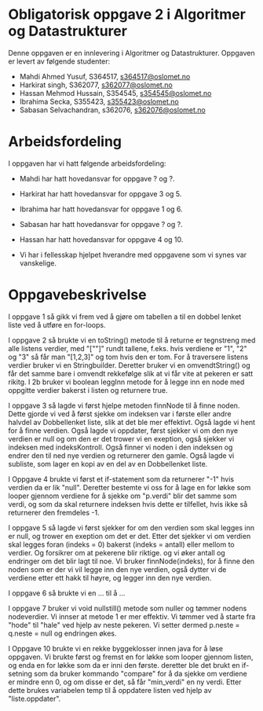 # Obligatorisk oppgave 2 i Algoritmer og Datastrukturer

Denne oppgaven er en innlevering i Algoritmer og Datastrukturer. 
Oppgaven er levert av følgende studenter:
* Mahdi Ahmed Yusuf, S364517, s364517@oslomet.no
* Harkirat singh, S362077, s362077@oslomet.no
* Hassan Mehmod Hussain, S354545, s354545@oslomet.no
* Ibrahima Secka, S355423, s355423@oslomet.no 
* Sabasan Selvachandran, s362076, s362076@oslomet.no

# Arbeidsfordeling

I oppgaven har vi hatt følgende arbeidsfordeling:
* Mahdi har hatt hovedansvar for oppgave ? og ?. 
* Harkirat har hatt hovedansvar for oppgave 3 og 5. 
* Ibrahima har hatt hovedansvar for oppgave 1 og 6. 
* Sabasan har hatt hovedansvar for oppgave ? og ?.
* Hassan har hatt hovedansvar for oppgave 4 og 10. 

* Vi har i fellesskap hjelpet hverandre med oppgavene som vi synes var vanskelige.

# Oppgavebeskrivelse

I oppgave 1 så gikk vi frem ved å gjøre om tabellen a til en dobbel lenket liste ved å utføre en for-loops. 

I oppgave 2 så brukte vi en toString() metode til å returne er tegnstreng med alle listens verdier, med "[""]" rundt tallene, f.eks. hvis verdiene er "1", "2" og "3" så får man "[1,2,3]" og tom hvis den er tom. For å traversere listens verdier bruker vi en Stringbuilder. Deretter bruker vi en omvendtString() og får det samme bare i omvendt rekkefølge slik at vi får vite at pekeren er satt rikitg. I 2b bruker vi boolean leggInn metode for å legge inn en node med oppgitte verdier bakerst i listen og returnere true.    

I oppgave 3 så lagde vi først hjelpe metoden finnNode til å finne noden. Dette gjorde vi ved å først sjekke om indeksen var i første eller andre halvdel av Dobbellenket liste, slik at det ble mer effektivt. Også lagde vi hent for å finne verdien. Også lagde vi oppdater, først sjekker vi om den nye verdien er null og om den er det trower vi en exeption, også sjekker vi indeksen med indeksKontroll. Også finner vi noden i den indeksen og endrer den til ned nye verdien og returnerer den gamle. Også lagde vi subliste, som lager en kopi av en del av en Dobbellenket liste.

I Oppgave 4 brukte vi først et if-statement som da returnerer "-1" hvis verdien da er lik "null". Deretter bestemte vi oss for å lage en for løkke som looper gjennom verdiene for å sjekke om "p.verdi" blir det samme som verdi, og som da skal returnere indeksen hvis dette er tilfellet, hvis ikke så returnerer den fremdeles -1.

I oppgave 5 så lagde vi først sjekker for om den verdien som skal legges inn er null, og trower en exeption om det er det. Etter det sjekker vi om verdien skal legges foran (indeks = 0) bakerst (indeks = antall) eller mellom to verdier. Og forsikrer om at pekerene blir riktige. og vi øker antall og endringer om det blir lagt til noe. Vi bruker finnNode(indeks), for å finne den noden som er der vi vil legge inn den nye verdien, også dytter vi de verdiene etter ett hakk til høyre, og legger inn den nye verdien.

I oppgave 6 så brukte vi en ... til å ...

I oppgave 7 bruker vi void nullstill() metode som nuller og tømmer nodens nodeverdier. Vi innser at metode 1 er mer effektiv. Vi tømmer ved å starte fra "hode"
 til "hale" ved hjelp av neste pekeren. Vi setter dermed p.neste = q.neste = null og endringen økes.  
 
I Oppgave 10 brukte vi en rekke byggeklosser innen java for å løse oppgaven. Vi brukte først og fremst en for løkke som looper gjennom listen, og enda en for løkke som da er inni den første. deretter ble det brukt en if-setning som da bruker kommando "compare" for å da sjekke om verdiene er mindre enn 0, og om disse er det, så får "min_verdi" en ny verdi. Etter dette brukes variabelen temp til å oppdatere listen ved hjelp av "liste.oppdater".
